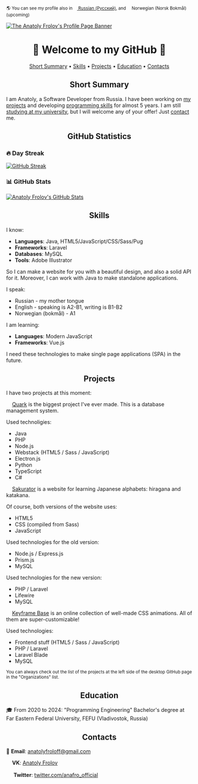 <sup>🌎 You can see my profile also in <a href="https://github.com/anafro/anafro/blob/main/Pages/README%20(Russian).md"><img src="https://upload.wikimedia.org/wikipedia/commons/f/f3/Flag_of_Russia.svg" height="9"> Russian (Русский)</a>, and <img src="https://upload.wikimedia.org/wikipedia/commons/d/d9/Flag_of_Norway.svg" height="9"> Norwegian (Norsk Bokmål) (upcoming)</sup>


[![The Anatoly Frolov's Profile Page Banner](https://github.com/anafro/anafro/blob/main/Banners/Profile.Banner.png?raw=true "Press the right mouse button and then press 'Copy the URL' to copy the URL to my GitHub page")](https://github.com/anafro)

<h1 align="center">🌿 Welcome to my GitHub 🌿</h1>

<p align="center">
    <a href="#short-summary">Short Summary</a> •
    <a href="#skills">Skills</a> •
    <a href="#projects">Projects</a> •
    <a href="#education">Education</a> •
    <a href="#contacts">Contacts</a>
</p>

<h2 align="center">Short Summary</h2>
I am Anatoly, a Software Developer from Russia. I have been working on <a href="#projects">my projects</a> and developing <a href="#skills">programming skills</a> for almost 5 years. I am still <a href="#education">studying at my university</a>, but I will welcome any of your offer! Just <a href="#contacts">contact</a> me.

<h2 align="center">GitHub Statistics</h2>

### 🔥 Day Streak

[![GitHub Streak](https://streak-stats.demolab.com?user=anafro&theme=nord&hide_border=true&border_radius=3)](https://git.io/streak-stats)

### 📊 GitHub Stats

[![Anatoly Frolov's GitHub Stats](https://github-readme-stats.vercel.app/api?username=anafro&show_icons=true&theme=nord&hide_title=true)](https://github.com/anuraghazra/github-readme-stats)

<h2 align="center">Skills</h2>
I know:

* **Languages**: Java, HTML5/JavaScript/CSS/Sass/Pug
* **Frameworks**: Laravel
* **Databases**: MySQL
* **Tools**: Adobe Illustrator

So I can make a website for you with a beautiful design, and also a solid API for it. Moreover, I can work with Java to make standalone applications.

I speak:

* Russian - my mother tongue
* English - speaking is A2-B1, writing is B1-B2
* Norwegian (bokmål) - A1

I am learning:

* **Languages**: Modern JavaScript
* **Frameworks**: Vue.js

I need these technologies to make single page applications (SPA) in the future.

<h2 align="center">Projects</h2>
I have two projects at this moment:

<img src="https://raw.githubusercontent.com/anafro/anafro/a54046d5e85e449e4266ecb2957c90880f1e1953/Logos/Quark.svg" width="12" height="12"> <a href="https://github.com/quark-db">Quark</a> is the biggest project I've ever made. This is a database management system. 

Used technoligies: 

* Java
* PHP
* Node.js
* Webstack (HTML5 / Sass / JavaScript)
* Electron.js
* Python
* TypeScript
* C#

<img src="https://raw.githubusercontent.com/anafro/anafro/a54046d5e85e449e4266ecb2957c90880f1e1953/Logos/Sakurator.svg" width="12" height="12"> <a href="https://github.com/sakurator">Sakurator</a> is a website for learning Japanese alphabets: hiragana and katakana.

Of course, both versions of the website uses:

* HTML5
* CSS (compiled from Sass)
* JavaScript

Used technologies for the old version:

* Node.js / Express.js
* Prism.js
* MySQL

Used technologies for the new version:

* PHP / Laravel
* Lifewire
* MySQL

<img src="https://raw.githubusercontent.com/anafro/anafro/main/Logos/Keyframe%20Base.svg" width="12" height="12"> <a href="https://github.com/keyframe-base">Keyframe Base</a> is an online collection of well-made CSS animations. All of them are super-customizable!

Used technologies:

* Frontend stuff (HTML5 / Sass / JavaScript)
* PHP / Laravel
* Laravel Blade
* MySQL

<sub align="center">You can always check out the list of the projects at the left side of the desktop GitHub page in the "Organizations" list.</sub>


<h2 align="center">Education</h2>

🎓 From 2020 to 2024: "Programming Engineering" Bachelor's degree at Far Eastern Federal University, FEFU (Vladivostok, Russia)

<h2 align="center">Contacts</h2>

📧 **Email**: <a href="mailto:anatolyfroloff@gmail.com">anatolyfroloff@gmail.com</a><!-- and <a href="mailto:contact@anafro.ru">contact@anafro.ru</a>-->

<img src="https://upload.wikimedia.org/wikipedia/commons/thumb/2/21/VK.com-logo.svg/288px-VK.com-logo.svg.png" width="12" height="12"> **VK**: <a href="https://vk.com/anafro">Anatoly Frolov</a>

<img src="https://upload.wikimedia.org/wikipedia/sco/9/9f/Twitter_bird_logo_2012.svg" width="16"> **Twitter**: [twitter.com/anafro_official](https://twitter.com/anafro_official)